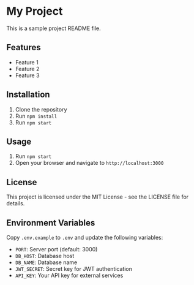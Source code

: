 # My Project

This is a sample project README file.

## Features

- Feature 1
- Feature 2
- Feature 3

## Installation

1. Clone the repository
2. Run `npm install`
3. Run `npm start`

## Usage

1. Run `npm start`
2. Open your browser and navigate to `http://localhost:3000`

## License

This project is licensed under the MIT License - see the LICENSE file for details.

## Environment Variables

Copy `.env.example` to `.env` and update the following variables:

- `PORT`: Server port (default: 3000)
- `DB_HOST`: Database host
- `DB_NAME`: Database name
- `JWT_SECRET`: Secret key for JWT authentication
- `API_KEY`: Your API key for external services
